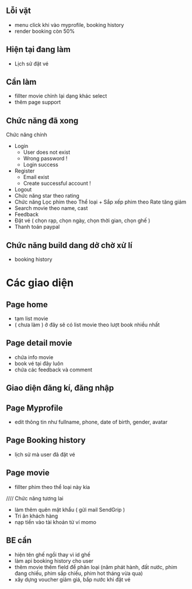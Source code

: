 ## Lỗi vặt

- menu click khi vào myprofile, booking history
- render booking còn 50%

## Hiện tại đang làm

- Lịch sử đặt vé

## Cần làm

- fillter movie chỉnh lại dạng khác select
- thêm page support

## Chức năng đã xong

Chức năng chính

- Login
  - User does not exist
  - Wrong password !
  - Login success
- Register
  - Email exist
  - Create successful account !
- Logout
- Chức năng star theo rating
- Chức năng Lọc phim theo Thể loại + Sắp xếp phim theo Rate tăng giảm
- Search movie theo name, cast
- Feedback
- Đặt vé ( chọn rạp, chọn ngày, chọn thời gian, chọn ghế )
- Thanh toán paypal

## Chức năng build dang dở chờ xử lí

- booking history

# Các giao diện

## Page home

- tạm list movie
- ( chưa làm ) ở đây sẽ có list movie theo lượt book nhiều nhất

## Page detail movie

- chứa info movie
- book vé tại đây luôn
- chứa các feedback và comment

## Giao diện đăng kí, đăng nhập

## Page Myprofile

- edit thông tin như fullname, phone, date of birth, gender, avatar

## Page Booking history

- lịch sử mà user đã đặt vé

## Page movie

- fillter phim theo thể loại này kia

//// Chức năng tương lai

- làm thêm quên mật khẩu ( gửi mail SendGrip )
- Tri ân khách hàng
- nạp tiền vào tài khoản từ ví momo

## BE cần

- hiện tên ghế ngồi thay vì id ghế
- làm api booking history cho user
- thêm movie thêm field để phân loại (năm phát hành, đất nước, phim đang chiếu, phim sắp chiếu, phim hot tháng vừa qua)
- xây dựng voucher giảm giá, bắp nước khi đặt vé
